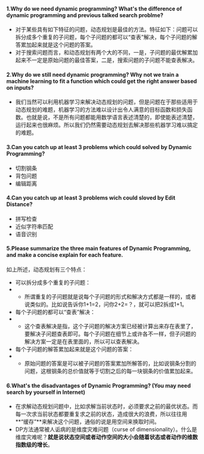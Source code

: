 #### 1.Why do we need dynamic programming? What's the difference of dynamic programming and previous talked search problme?

- 对于某些具有如下特征的问题，动态规划是最佳的方法。特征如下：问题可以拆分成多个重复的子问题，每个子问题的都可以“查表”解决，每个子问题的解答累加起来就是这个问题的答案。
- 对于搜索问题而言，和动态规划有两个大的不同，一是，子问题的最优解累加起来不一定是原始问题的最佳答案，二是，搜索问题的子问题不能查表解决。

#### 2.Why do we still need dynamic programming? Why not we train a machine learning to fit a function which could get the right answer based on inputs?

- 我们当然可以利用机器学习来解决动态规划的问题，但是问题在于那些适用于动态规划的难题，机器学习的方法难以设计出令人满意的目标函数和损失函数。也就是说，不是所有问题都能用数学语言表述清楚的，即使能表述清楚，运行起来也很麻烦。所以我们仍然需要动态规划去解决那些机器学习难以搞定的难题。

#### 3.Can you catch up at least 3 problems which could solved by Dynamic Programming?

- 切割钢条
- 背包问题
- 编辑距离

#### 4.Can you catch up at least 3 problems wich could sloved by Edit Distance?

- 拼写检查
- 近似字符串匹配
- 语音识别

#### 5.Please summarize the three main features of Dynamic Programming, and make a concise explain for each feature.

如上所述，动态规划有三个特点：

- 可以拆分成多个重复的子问题：
- - 所谓重复的子问题就是说每个子问题的形式和解决方式都是一样的，或者说类似的。比如说告诉你1+1=2，问你2+2=？，就可以把2拆成1+1。
- 每个子问题的都可以“查表”解决：
- - 这个查表解决是指，这个子问题的解决方案已经被计算出来存在表里了，要解决子问题查表即可。每个子问题在细节上或许各不一样，但子问题的解决方案一定是在表里面的，所以可以查表解决。
- 每个子问题的解答累加起来就是这个问题的答案：
- - 原始问题的答案是可以被子问题的答案累加所解答的，比如说钢条分割的问题，这根钢条的总价值就等于切割之后的每一块钢条的价值累加起来。

#### 6.What's the disadvantages of Dynamic Programming? (You may need search by yourself in Internet)

- 在求解动态规划问题中，比如求解当前状态时，必须要求之前的最优状态。而每一次求当前状态都要重复求之前的状态，造成很大的浪费，所以往往用**“缓存”**来解决这个问题，通俗的说是用空间来换取时间。
- DP方法通常被人诟病的是维度灾难问题（curse of dimensionality）。什么是维度灾难呢？**就是说状态空间或者动作空间的大小会随着状态或者动作的维数指数级的增长**。